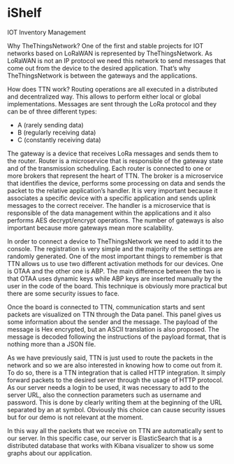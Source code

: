 # iShelf
IOT Inventory Management


Why TheThingsNetwork?
One of the first and stable projects for IOT networks based on LoRaWAN is represented by TheThingsNetwork. As LoRaWAN is not an IP protocol we need this network to send messages that come out from the device to the desired application. That’s why TheThingsNetwork is between the gateways and the applications.

How does TTN work?
Routing operations are all executed in a distributed and decentralized way. This allows to perform either local or global implementations. Messages are sent through the LoRa protocol and they can be of three different types:
-	A (rarely sending data)
-	B (regularly receiving data)
-	C (constantly receiving data)

The gateway is a device that receives LoRa messages and sends them to the router. Router is a microservice that is responsible of the gateway state and of the transmission scheduling. Each router is connected to one or more brokers that represent the heart of TTN. The broker is a microservice that identifies the device, performs some processing on data and sends the packet to the relative application’s handler. It is very important because it associates a specific device with a specific application and sends uplink messages to the correct receiver.  The handler is a microservice that is responsible of the data management within the applications and it also performs AES decrypt/encrypt operations.
The number of gateways is also important because more gateways mean more scalability.

In order to connect a device to TheThingsNetwork we need to add it to the console. The registration is very simple and the majority of the settings are randomly generated. One of the most important things to remember is that TTN allows us to use two different activation methods for our devices. One is OTAA and the other one is ABP. The main difference between the two is that OTAA uses dynamic keys while ABP keys are inserted manually by the user in the code of the board. This technique is obviously more practical but there are some security issues to face.

Once the board is connected to TTN, communication starts and sent packets are visualized on TTN through the Data panel. This panel gives us some information about the sender and the message. The payload of the message is Hex encrypted, but an ASCII translation is also proposed. The message is decoded following the instructions of the payload format, that is nothing more than a JSON file.     

As we have previously said, TTN is just used to route the packets in the network and so we are also interested in knowing how to come out from it. To do so, there is a TTN integration that is called HTTP integration. It simply forward packets to the desired server through the usage of HTTP protocol. As our server needs a login to be used, it was necessary to add to the server URL, also the connection parameters such as username and password. This is done by clearly writing them at the beginning of the URL separated by an at symbol. Obviously this choice can cause security issues but for our demo is not relevant at the moment.

In this way all the packets that we receive on TTN are automatically sent to our server. In this specific case, our server is ElasticSearch that is a distributed database that works with Kibana visualizer to show us some graphs about our application. 

